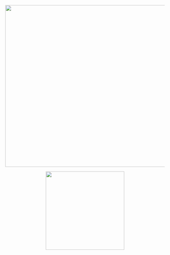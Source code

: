 <div class="header">
  <p align = "center"><img width="512" src="assets/logo.png"></p>
  <p align = "center"><img width="248" height="248" src="assets/robbor_green(light).png"></p>
</div>
